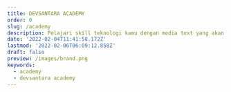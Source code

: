```yaml
---
title: DEVSANTARA ACADEMY
order: 0
slug: /academy
description: Pelajari skill teknologi kamu dengan media text yang akan mempercepat skill kamu di banding media video.
date: '2022-02-04T11:41:58.172Z'
lastmod: '2022-02-06T06:09:12.858Z'
draft: false
preview: /images/brand.png
keywords:
  - academy
  - devsantara academy
---
```


